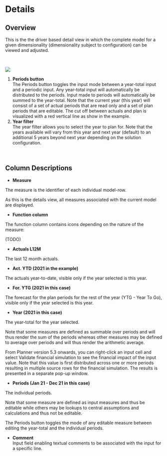 # Details 

## Overview
This is the the driver based detail view in which the complete model for a given dimensionality (dimensionality subject to configuration) can be viewed and adjusted.

<br/>

![](https://profitbasedocs.blob.core.windows.net/plannerimages/DriverBasedDetails.JPG)

1. **Periods button** <br/>
The Periods button toggles the input mode between a year-total input and a periodic input. Any year-total input will automatically be distributed to the periods. Input made to periods will automatically be summed to the year-total.
Note that the current year (this year) will consist of a set of actual periods that are read only and a set of plan periods that are editable. The cut off between actuals and plan is visualized with a red vertical line as show in the example.
2. **Year filter** <br/>
The year filter allows you to select the year to plan for. Note that the years available will vary from this year and next year (default) to an additional 5 years beyond next year depending on the solution configuration.

<br/>


## Column Descriptions

- **Measure**<br/>

The measure is the identifier of each individual model-row.

As this is the details view, all measures associated with the current model are displayed.

- **Function column**<br/>

The function column contains icons depending on the nature of the measure:

(TODO)

- **Actuals L12M**<br/>

The last 12 month actuals.

- **Act. YTD (2021 in the example)**<br/>

The actuals year-to-date, visible only if the year selected is this year.

- **For. YTG (2021 in this case)**<br/>

The forecast for the plan periods for the rest of the year (YTG - Year To Go), visible only if the year selected is this year.

- **Year (2021 in this case)**<br/>

The year-total for the year selected.

Note that some measures are defined as summable over periods and will thus render the sum of the periods whereas other measures may be defined to average over periods and will thus render the arithmetic average.

From Planner version 5.3 onwards, you can right-click an input cell and select Validate financial simulation to see the financial impact of the input value. Note that this value is first distributed across one or more periods resulting in multiple source rows for the financial simulation. The results is presented in a separate pop-up window.

- **Periods (Jan 21 - Dec 21 in this case)**<br/>

The individual periods.

Note that some measure are defined as input measures and thus be editable while others may be lookups to central assumptions and calculations and thus not be editable.

The Periods button toggles the mode of any editable measure between editing the year-total and the individual periods.

- **Comment** <br/>
Input field enabling textual comments to be associated with the input for a specific line.

<br/>






